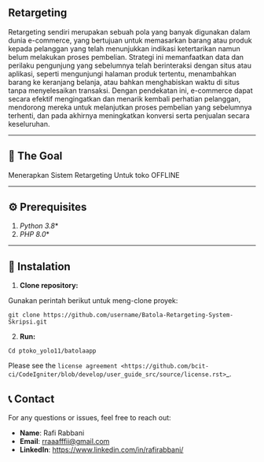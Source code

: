 
## Retargeting


Retargeting sendiri merupakan sebuah pola yang banyak digunakan dalam dunia e-commerce, yang bertujuan untuk memasarkan barang atau produk kepada pelanggan yang telah menunjukkan indikasi ketertarikan namun belum melakukan proses pembelian. Strategi ini memanfaatkan data dan perilaku pengunjung yang sebelumnya telah berinteraksi dengan situs atau aplikasi, seperti mengunjungi halaman produk tertentu, menambahkan barang ke keranjang belanja, atau bahkan menghabiskan waktu di situs tanpa menyelesaikan transaksi. Dengan pendekatan ini, e-commerce dapat secara efektif mengingatkan dan menarik kembali perhatian pelanggan, mendorong mereka untuk melanjutkan proses pembelian yang sebelumnya terhenti, dan pada akhirnya meningkatkan konversi serta penjualan secara keseluruhan.

*******************
##  🎯 The Goal

Menerapkan Sistem Retargeting Untuk toko OFFLINE

**************************
##  ⚙️ Prerequisites

1. *Python 3.8**
2. *PHP 8.0**

*******************
##  🍳 Instalation


1. **Clone repository:**

Gunakan perintah berikut untuk meng-clone proyek:

```
git clone https://github.com/username/Batola-Retargeting-System-Skripsi.git
```

2. **Run:**

```
Cd ptoko_yolo11/batolaapp
```


Please see the `license
agreement <https://github.com/bcit-ci/CodeIgniter/blob/develop/user_guide_src/source/license.rst>`_.

## 📞 Contact

For any questions or issues, feel free to reach out:

- **Name**: Rafi Rabbani
- **Email**: rraaafffii@gmail.com
- **LinkedIn**: https://www.linkedin.com/in/rafirabbani/
